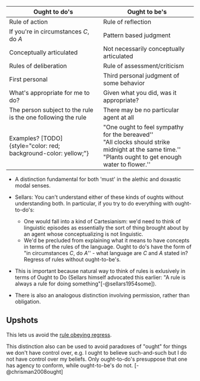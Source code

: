 
[//]: # (Use this: https://quarto.org/docs/authoring/tables.html#grid-tables)

|  Ought to do's       |  Ought to be's |
|----------------------|---------------|
|  Rule of action     | Rule of reflection |
|  If you're in circumstances $C$, do $A$ |  Pattern based judgment |
|  Conceptually articulated | Not necessarily conceptually articulated |
|  Rules of deliberation  | Rule of assessment/criticism |
|  First personal  |  Third personal judgment of some behavior |
|  What's appropriate for me to do?  | Given what you did, was it appropriate? |
|  The person subject to the rule is the one following the rule  |  There may be no particular agent at all |
|  Examples? [TODO]{style="color: red; background-color: yellow;"}  |   "One ought to feel sympathy for the bereaved''<br>"All clocks should strike midnight at the same time.''<br>"Plants ought to get enough water to flower.'' |

- A distinction fundamental for both 'must' in the alethic and doxastic modal senses.

- Sellars: You can't understand either of these kinds of oughts without understanding both. In particular, if you try to do everything with ought-to-do's:
    - One would fall into a kind of Cartesianism: we'd need to think of linguistic episodes as essentially the sort of thing brought about by an agent whose conceptualizing is not linguistic.
    - We'd be precluded from explaining what it means to have concepts in terms of the rules of the language. Ought to do's have the form of "in circumstances $C$, do $A$'' - what language are $C$ and $A$ stated in? Regress of rules without ought-to-be's.


- This is important because natural way to think of rules is exlusively in terms of Ought to Do (Sellars himself advocated this earlier: "A rule is always a rule for doing something"[-@sellars1954some]).

- There is also an analogous distinction involving permission, rather than obligation.



## Upshots
This lets us avoid the [rule obeying regress](/docs/phil/problems/ruleregress.qmd).

This distinction also can be used to avoid paradoxes of "ought" for things we don't have control over, e.g. I ought to believe such-and-such but I do not have control over my beliefs. Only ought-to-do's presuppose that one has agency to conform, while ought-to-be's do not. [-@chrisman2008ought]





